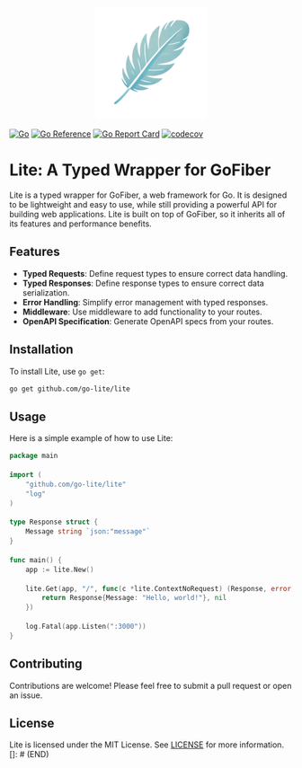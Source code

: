 <p style="text-align: center;">
  <img src="./logo/lite.png" height="200" alt="Lite Logo" />
</p>

[![Go](https://github.com/go-lite/lite/actions/workflows/go.yml/badge.svg?branch=main)](https://github.com/go-lite/lite/actions/workflows/go.yml)
[![Go Reference](https://pkg.go.dev/badge/github.com/go-lite/lite.svg)](https://pkg.go.dev/github.com/go-lite/lite)
[![Go Report Card](https://goreportcard.com/badge/github.com/go-lite/lite)](https://goreportcard.com/report/github.com/go-lite/lite)
[![codecov](https://codecov.io/gh/go-lite/lite/graph/badge.svg?token=5OFXTQKHEE)](https://codecov.io/gh/go-lite/lite)
# Lite: A Typed Wrapper for GoFiber
Lite is a typed wrapper for GoFiber, a web framework for Go. It is designed to be lightweight and easy to use, while still providing a powerful API for building web applications. Lite is built on top of GoFiber, so it inherits all of its features and performance benefits.

## Features
- **Typed Requests**: Define request types to ensure correct data handling.
- **Typed Responses**: Define response types to ensure correct data serialization.
- **Error Handling**: Simplify error management with typed responses.
- **Middleware**: Use middleware to add functionality to your routes.
- **OpenAPI Specification**: Generate OpenAPI specs from your routes.

## Installation
To install Lite, use `go get`:

```bash
go get github.com/go-lite/lite
```

## Usage
Here is a simple example of how to use Lite:

```go
package main

import (
	"github.com/go-lite/lite"
	"log"
)

type Response struct {
	Message string `json:"message"`
}

func main() {
	app := lite.New()

	lite.Get(app, "/", func(c *lite.ContextNoRequest) (Response, error) {
		return Response{Message: "Hello, world!"}, nil
	})

	log.Fatal(app.Listen(":3000"))
}
```

## Contributing
Contributions are welcome! Please feel free to submit a pull request or open an issue.

## License
Lite is licensed under the MIT License. See [LICENSE](LICENSE) for more information.
[]: # (END)